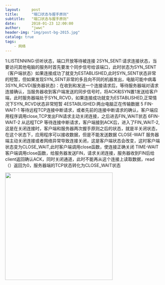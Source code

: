 ```yaml
---
layout:     post
title:      "端口状态与握手原则"
subtitle:   "端口状态与握手原则"
date:       2018-01-23 12:00:00
author:     "jwwc"
header-img: "img/post-bg-2015.jpg"
catalog: true
tags:
    - 网络
---
```


1:LISTENNING:侦听状态，端口开放等待被连接
2SYN_SENT:请求连接状态，当要访问其他电脑的服务时首先要发个同步信号给该端口，此时状态为SYN_SENT（客户端状态）如果连接成功了就变为ESTABLISHED,此时SYN_SENT状态非常的短暂，但如果发现SYN_SENT非常的多且向不同的机器发出，电脑可能中病毒
3SYN_RCVD(服务器状态)：在收到和发送一个连接请求后，等待服务器端对请求连接确认，当服务器收到客户端发送的同步信号时，将ACK和SYN置1发送给客户端，此时服务器端处于SYN_RCVD，如果连接成功就变为ESTABLISHED,正常情况下SYN_RCVD状态非常短暂
4ESTABLISHED:两台电脑正在传输数据
5 FIN-WAIT-1
等待远程TCP连接中断请求，或者先前的连接中断请求的确认，客户端应用程序调用close,TCP发出FIN请求主动关闭连接，之后进去FIN_WAIT状态
6FIN-WAIT-2
从远程TCP 等待连接中断请求，客户端接到ACK后，进入了FIN_WAIT-2,这是在关闭连接时，客户端和服务器两次握手原则之后的状态，就是半关闭状态，在这个状态下，应用程序可以接收数据，但是不能发送数据
CLOSE-WAIT
服务器端主动关闭连接或者网络异常导致连接关闭，这是客户端状态会改变，这时客户端状态变为CLOSE_WAIT,此时客户端调用close函数，使连接正确关闭
TIME-WAIT
客户端调用close函数，给服务器发送FIN，请求关闭连接，服务器收到FIN后给client返回确认ACK，同时关闭通道，此时不能再从这个连接上读取数据，read（）返回为0，服务器端的TCP状态转化为CLOSE_WAIT状态
<div class="visible-md visible-lg">
    <img src="//jwwc.github.io/img/network.jpg.png" width="350" />
</div>
